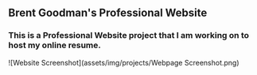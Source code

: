 ## Brent Goodman's Professional Website

### This is a Professional Website project that I am working on to host my online resume.

![Website Screenshot](assets/img/projects/Webpage Screenshot.png)

